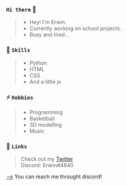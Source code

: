 ### `Hi there` 👋

>- Hey! I'm Erwin.
>- Currently working on school projects.
>- Busy and tired...

### 💬 `Skills`

>- Python
>- HTML
>- CSS
>- And a little js

### ⚡ `Hobbies`

>- Programming
>- Basketball
>- 3D modelling
>- Music

### 🔗 `Links`

 >Check out my [Twitter](https://twitter.com/ervvun)  
 >Discord: 𝖤𝗋𝗐𝗂𝗇#4840



[-->](https://www.youtube.com/watch?v=34Ig3X59_qA&ab_channel=DopeLyrics) You can reach me throught discord!
